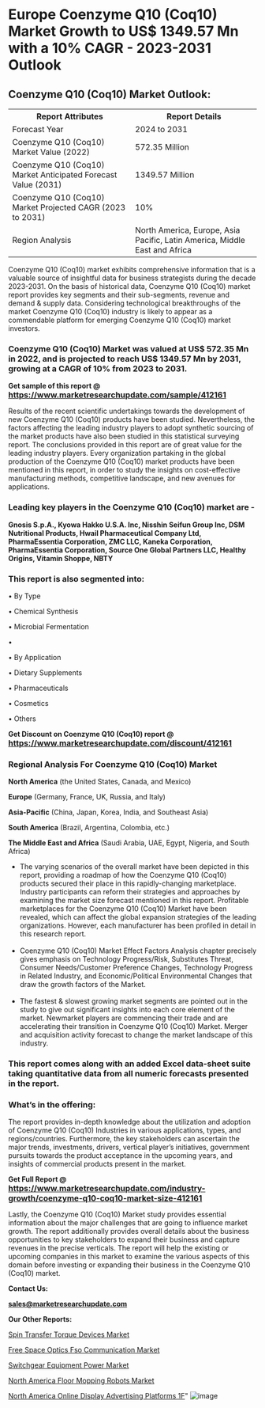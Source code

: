 # Europe Coenzyme Q10 (Coq10) Market Growth to US$ 1349.57 Mn with a 10% CAGR - 2023-2031 Outlook

<html>
<body>

<h2>Coenzyme Q10 (Coq10) Market Outlook:</h2>

<table>
  <tr>
    <th>Report Attributes</th>
    <th>Report Details</th>
  </tr>
  <tr>
    <td>Forecast Year</td>
    <td>2024 to 2031</td>
  </tr>
  <tr>
    <td>Coenzyme Q10 (Coq10) Market Value (2022)</td>
    <td>572.35 Million</td>
  </tr>
  <tr>
    <td>Coenzyme Q10 (Coq10) Market Anticipated Forecast Value (2031)</td>
    <td>1349.57 Million</td>
  </tr>
  <tr>
    <td>Coenzyme Q10 (Coq10) Market Projected CAGR (2023 to 2031)</td>
    <td>10%</td>
  </tr>
  <tr>
    <td>Region Analysis</td>
    <td>North America, Europe, Asia Pacific, Latin America, Middle East and Africa</td>
  </tr>
</table>

</body>
</html>

Coenzyme Q10 (Coq10) market exhibits comprehensive information that is a valuable source of insightful data for business strategists during the decade 2023-2031. On the basis of historical data, Coenzyme Q10 (Coq10) market report provides key segments and their sub-segments, revenue and demand &amp; supply data. Considering technological breakthroughs of the market Coenzyme Q10 (Coq10) industry is likely to appear as a commendable platform for emerging Coenzyme Q10 (Coq10) market investors.

<strong><h3>Coenzyme Q10 (Coq10) Market was valued at US$ 572.35 Mn in 2022, and is projected to reach US$ 1349.57 Mn by 2031, growing at a CAGR of 10% from 2023 to 2031.</h3></strong>

<strong>Get sample of this report @ <a href=https://www.marketresearchupdate.com/sample/412161><font size=3 color=#0000ff>https://www.marketresearchupdate.com/sample/412161</font></a></strong>

Results of the recent scientific undertakings towards the development of new Coenzyme Q10 (Coq10) products have been studied. Nevertheless, the factors affecting the leading industry players to adopt synthetic sourcing of the market products have also been studied in this statistical surveying report. The conclusions provided in this report are of great value for the leading industry players. Every organization partaking in the global production of the Coenzyme Q10 (Coq10) market products have been mentioned in this report, in order to study the insights on cost-effective manufacturing methods, competitive landscape, and new avenues for applications.

<strong><h3>Leading key players in the Coenzyme Q10 (Coq10) market are -</h3></strong>

<strong>Gnosis S.p.A., Kyowa Hakko U.S.A. Inc, Nisshin Seifun Group Inc, DSM Nutritional Products, Hwail Pharmaceutical Company Ltd, PharmaEssentia Corporation, ZMC LLC, Kaneka Corporation, PharmaEssentia Corporation, Source One Global Partners LLC, Healthy Origins, Vitamin Shoppe, NBTY</strong>

<strong><h3>This report is also segmented into:</h3></strong>

• By Type

• Chemical Synthesis

• Microbial Fermentation

• 

• By Application

• Dietary Supplements

• Pharmaceuticals

• Cosmetics

• Others

<strong>Get Discount on Coenzyme Q10 (Coq10) report @ <a href=https://www.marketresearchupdate.com/discount/412161><font size=3 color=#0000ff>https://www.marketresearchupdate.com/discount/412161</font></a></strong>

<strong><h3>Regional Analysis For Coenzyme Q10 (Coq10) Market</h3></strong>

<strong>North America</strong> (the United States, Canada, and Mexico)

<strong>Europe</strong> (Germany, France, UK, Russia, and Italy)

<strong>Asia-Pacific</strong> (China, Japan, Korea, India, and Southeast Asia)

<strong>South America</strong> (Brazil, Argentina, Colombia, etc.)

<strong>The Middle East and Africa</strong> (Saudi Arabia, UAE, Egypt, Nigeria, and South Africa)

<ul>
  <li>The varying scenarios of the overall market have been depicted in this report, providing a roadmap of how the Coenzyme Q10 (Coq10) products secured their place in this rapidly-changing marketplace. Industry participants can reform their strategies and approaches by examining the market size forecast mentioned in this report. Profitable marketplaces for the Coenzyme Q10 (Coq10) Market have been revealed, which can affect the global expansion strategies of the leading organizations. However, each manufacturer has been profiled in detail in this research report.</li><br>
  <li>Coenzyme Q10 (Coq10) Market Effect Factors Analysis chapter precisely gives emphasis on Technology Progress/Risk, Substitutes Threat, Consumer Needs/Customer Preference Changes, Technology Progress in Related Industry, and Economic/Political Environmental Changes that draw the growth factors of the Market.</li><br>
  <li>The fastest &amp; slowest growing market segments are pointed out in the study to give out significant insights into each core element of the market. Newmarket players are commencing their trade and are accelerating their transition in Coenzyme Q10 (Coq10) Market. Merger and acquisition activity forecast to change the market landscape of this industry.</li>
</ul>
<strong><h3>This report comes along with an added Excel data-sheet suite taking quantitative data from all numeric forecasts presented in the report.</h3></strong>

<strong><h3>What’s in the offering:</h3></strong> The report provides in-depth knowledge about the utilization and adoption of Coenzyme Q10 (Coq10) Industries in various applications, types, and regions/countries. Furthermore, the key stakeholders can ascertain the major trends, investments, drivers, vertical player’s initiatives, government pursuits towards the product acceptance in the upcoming years, and insights of commercial products present in the market.

<strong>Get Full Report @ <a href=https://www.marketresearchupdate.com/industry-growth/coenzyme-q10-coq10-market-size-412161><font size=3 color=#0000ff>https://www.marketresearchupdate.com/industry-growth/coenzyme-q10-coq10-market-size-412161</font></a></strong>

Lastly, the Coenzyme Q10 (Coq10) Market study provides essential information about the major challenges that are going to influence market growth. The report additionally provides overall details about the business opportunities to key stakeholders to expand their business and capture revenues in the precise verticals. The report will help the existing or upcoming companies in this market to examine the various aspects of this domain before investing or expanding their business in the Coenzyme Q10 (Coq10) market.

<strong>Contact Us:</strong>

<strong>sales@marketresearchupdate.com</strong>

<strong>Our Other Reports:</strong>

<a href=https://www.linkedin.com/pulse/spin-transfer-torque-devices-market-2023-challenges>Spin Transfer Torque Devices Market</a>

<a href=https://www.linkedin.com/pulse/free-space-optics-fso-communication-market-current>Free Space Optics Fso Communication Market</a>

<a href=https://www.linkedin.com/pulse/switchgear-equipment-power-market-size-share-outlook-growth>Switchgear Equipment Power Market</a>

<a href=https://www.linkedin.com/pulse/north-america-floor-mopping-robots-market-size>North America Floor Mopping Robots Market</a>

<a href=https://www.linkedin.com/pulse/north-america-online-display-advertising-platforms-1f>North America Online Display Advertising Platforms 1F</a>"
![image](https://github.com/rutujamande/Market-Report-Analysis/assets/158454097/ad5ab523-0925-4e3d-b25e-acc76e07b0c1)
